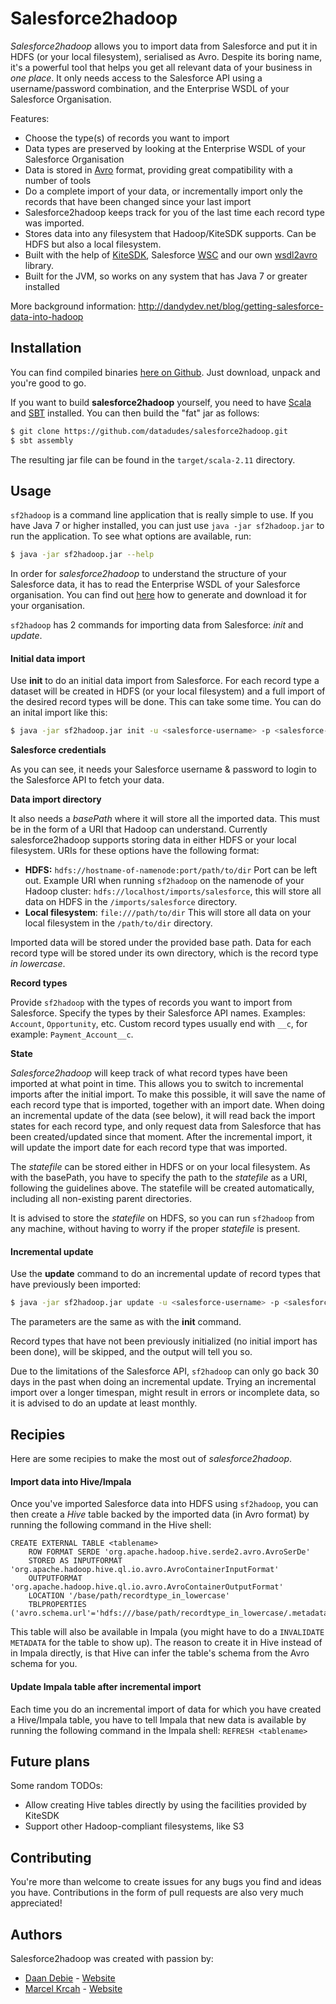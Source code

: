 Salesforce2hadoop
=================

_Salesforce2hadoop_ allows you to import data from Salesforce and put it in HDFS (or your local filesystem), serialised as 
Avro. Despite its boring name, it's a powerful tool that helps you get all relevant data of your business in _one place_. 
It only needs access to the Salesforce API using a username/password combination, and the Enterprise WSDL of your 
Salesforce Organisation.

Features:

- Choose the type(s) of records you want to import
- Data types are preserved by looking at the Enterprise WSDL of your Salesforce Organisation
- Data is stored in [Avro](https://avro.apache.org/docs/current/) format, providing great compatibility with a number of tools
- Do a complete import of your data, or incrementally import only the records that have been changed since your last import
- Salesforce2hadoop keeps track for you of the last time each record type was imported.
- Stores data into any filesystem that Hadoop/KiteSDK supports. Can be HDFS but also a local filesystem.
- Built with the help of [KiteSDK](http://kitesdk.org/), Salesforce [WSC](https://github.com/forcedotcom/wsc) and our own [wsdl2avro](https://github.com/datadudes/wsdl2avro) library.
- Built for the JVM, so works on any system that has Java 7 or greater installed

More background information: http://dandydev.net/blog/getting-salesforce-data-into-hadoop

## Installation

You can find compiled binaries [here on Github](https://github.com/datadudes/salesforce2hadoop/releases). Just download, 
unpack and you're good to go.

If you want to build **salesforce2hadoop** yourself, you need to have [Scala](http://www.scala-lang.org/download/install.html) 
and [SBT](http://www.scala-sbt.org/release/tutorial/Setup.html) installed. You can then build the "fat" jar as follows:

```bash
$ git clone https://github.com/datadudes/salesforce2hadoop.git
$ sbt assembly
```

The resulting jar file can be found in the `target/scala-2.11` directory.

## Usage

`sf2hadoop` is a command line application that is really simple to use. If you have Java 7 or higher installed, you 
can just use `java -jar sf2hadoop.jar` to run the application. To see what options are available, run:

```bash
$ java -jar sf2hadoop.jar --help
```

In order for _salesforce2hadoop_ to understand the structure of your Salesforce data, it has to read the Enterprise WSDL 
of your Salesforce organisation. You can find out [here](https://developer.salesforce.com/docs/atlas.en-us.api.meta/api/sforce_api_quickstart_steps_generate_wsdl.htm) 
how to generate and download it for your organisation.

`sf2hadoop` has 2 commands for importing data from Salesforce: _init_ and _update_.

#### Initial data import

Use **init** to do an initial data import from Salesforce. For each record type a dataset will be created in HDFS 
(or your local filesystem) and a full import of the desired record types will be done. This can take some time. You can 
do an inital import like this:

```bash
$ java -jar sf2hadoop.jar init -u <salesforce-username> -p <salesforce-password> -b /base/path -w /path/to/enterprise.wsdl -s /path/to/state-file recordtype1 recordtype2 ...
```

**Salesforce credentials**

As you can see, it needs your Salesforce username & password to login to the Salesforce API to fetch your data. 

**Data import directory**

It also needs a _basePath_ where it will store all the imported data. This must be in the form of a URI that Hadoop can 
understand. Currently salesforce2hadoop supports storing data in either HDFS or your local filesystem. URIs for these 
options have the following format:

- **HDFS:** `hdfs://hostname-of-namenode:port/path/to/dir` Port can be left out. Example URI when running `sf2hadoop` on 
the namenode of your Hadoop cluster: `hdfs://localhost/imports/salesforce`, this will store all data on HDFS in the 
`/imports/salesforce` directory.
- **Local filesystem**: `file:///path/to/dir` This will store all data on your local filesystem in the `/path/to/dir` directory.

Imported data will be stored under the provided base path. Data for each record type will be stored under its own 
directory, which is the record type _in lowercase_.

**Record types**

Provide `sf2hadoop` with the types of records you want to import from Salesforce. Specify the types by their Salesforce API names. Examples: `Account`, `Opportunity`, etc. Custom record types usually end with `__c`, for example: 
`Payment_Account__c`.

**State**

_Salesforce2hadoop_ will keep track of what record types have been imported at what point in time. This allows you to switch 
to incremental imports after the initial import. To make this possible, it will save the name of each record type that 
is imported, together with an import date. When doing an incremental update of the data (see below), it will read back 
the import states for each record type, and only request data from Salesforce that has been created/updated since that 
moment. After the incremental import, it will update the import date for each record type that was imported.

The _statefile_ can be stored either in HDFS or on your local filesystem. As with the basePath, you have to specify the 
path to the _statefile_ as a URI, following the guidelines above. The statefile will be created automatically, including all 
non-existing parent directories.

It is advised to store the _statefile_ on HDFS, so you can run `sf2hadoop` from any machine, without having to worry if 
the proper _statefile_ is present.

#### Incremental update

Use the **update** command to do an incremental update of record types that have previously been imported:

```bash
$ java -jar sf2hadoop.jar update -u <salesforce-username> -p <salesforce-password> -b /base/path -w /path/to/enterprise.wsdl -s /path/to/state-file recordtype1 recordtype2 ...
```

The parameters are the same as with the **init** command.

Record types that have not been previously initialized (no initial import has been done), will be skipped, and the output 
will tell you so.

Due to the limitations of the Salesforce API, `sf2hadoop` can only go back 30 days in the past when doing an incremental 
update. Trying an incremental import over a longer timespan, might result in errors or incomplete data, so it is advised 
to do an update at least monthly.

## Recipies

Here are some recipies to make the most out of _salesforce2hadoop_.

#### Import data into Hive/Impala

Once you've imported Salesforce data into HDFS using `sf2hadoop`, you can then create a _Hive_ table backed by the 
imported data (in Avro format) by running the following command in the Hive shell:

```
CREATE EXTERNAL TABLE <tablename>
    ROW FORMAT SERDE 'org.apache.hadoop.hive.serde2.avro.AvroSerDe'
    STORED AS INPUTFORMAT 'org.apache.hadoop.hive.ql.io.avro.AvroContainerInputFormat'
    OUTPUTFORMAT 'org.apache.hadoop.hive.ql.io.avro.AvroContainerOutputFormat'
    LOCATION '/base/path/recordtype_in_lowercase'
    TBLPROPERTIES ('avro.schema.url'='hdfs:///base/path/recordtype_in_lowercase/.metadata/schema.avsc');
```

This table will also be available in Impala (you might have to do a `INVALIDATE METADATA` for the table to show up). 
The reason to create it in Hive instead of in Impala directly, is that Hive can infer the table's schema from the Avro 
schema for you.

#### Update Impala table after incremental import

Each time you do an incremental import of data for which you have created a Hive/Impala table, you have to tell Impala 
that new data is available by running the following command in the Impala shell: `REFRESH <tablename>`

## Future plans

Some random TODOs:

- Allow creating Hive tables directly by using the facilities provided by KiteSDK
- Support other Hadoop-compliant filesystems, like S3

## Contributing

You're more than welcome to create issues for any bugs you find and ideas you have. Contributions in the form of pull 
requests are also very much appreciated!

## Authors

Salesforce2hadoop was created with passion by:

- [Daan Debie](https://github.com/DandyDev) - [Website](http://dandydev.net/)
- [Marcel Krcah](https://github.com/mkrcah) - [Website](http://marcelkrcah.net/)
